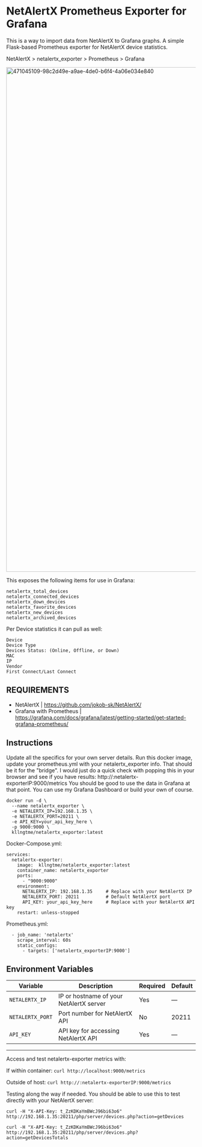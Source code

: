 # NetAlertX Prometheus Exporter for Grafana
This is a way to import data from NetAlertX to Grafana graphs.
A simple Flask-based Prometheus exporter for NetAlertX device statistics.

NetAlertX > netalertx_exporter > Prometheus > Grafana


<img width="1886" height="1338" alt="471045109-98c2d49e-a9ae-4de0-b6f4-4a06e034e840" src="https://github.com/user-attachments/assets/94d37020-00d6-46ef-831b-dc0a57b0086c" />

This exposes the following items for use in Grafana:
```
netalertx_total_devices
netalertx_connected_devices
netalertx_down_devices
netalertx_favorite_devices
netalertx_new_devices
netalertx_archived_devices
```

Per Device statistics it can pull as well:
```
Device
Device Type
Devices Status: (Online, Offline, or Down)
MAC
IP
Vendor
First Connect/Last Connect
```

## REQUIREMENTS
- NetAlertX | https://github.com/jokob-sk/NetAlertX/
- Grafana with Prometheus | https://grafana.com/docs/grafana/latest/getting-started/get-started-grafana-prometheus/

##  Instructions
Update all the specifics for your own server details. Run this docker image, update your prometheus.yml with your netalertx_exporter info. That should be it for the "bridge".
I would just do a quick check with popping this in your browser and see if you have results: http://:netalertx-exporterIP:9000/metrics
You should be good to use the data in Grafana at that point. You can use my Grafana Dashboard or build your own of course.

```
docker run -d \
  --name netalertx_exporter \
  -e NETALERTX_IP=192.168.1.35 \
  -e NETALERTX_PORT=20211 \
  -e API_KEY=your_api_key_here \
  -p 9000:9000 \
  kllngtme/netalertx_exporter:latest
```

Docker-Compose.yml:
```
services:
  netalertx-exporter:
    image:  kllngtme/netalertx_exporter:latest
    container_name: netalertx_exporter
    ports:
      - "9000:9000"
    environment:
      NETALERTX_IP: 192.168.1.35     # Replace with your NetAlertX IP
      NETALERTX_PORT: 20211          # Default NetAlertX port
      API_KEY: your_api_key_here     # Replace with your NetAlertX API key
    restart: unless-stopped
```

Prometheus.yml:
```
  - job_name: 'netalertx'
    scrape_interval: 60s
    static_configs:
      - targets: ['netalertx_exporterIP:9000']
```

## Environment Variables

| Variable     | Description                            | Required | Default |
|--------------|------------------------------------|----------|---------|
| `NETALERTX_IP`  | IP or hostname of your NetAlertX server | Yes      | —       |
| `NETALERTX_PORT`| Port number for NetAlertX API         | No       | 20211   |
| `API_KEY`       | API key for accessing NetAlertX API    | Yes      | —       |

----------------------------------

Access and test netalertx-exporter metrics with:

If within container: ```curl http://localhost:9000/metrics```

Outside of host: ```curl http://:netalertx-exporterIP:9000/metrics```



Testing along the way if needed. You should be able to use this to test directly with your NetAlertX server:

```curl -H "X-API-Key: t_ZzKDKaYmBWcJ96bi63o6" http://192.168.1.35:20211/php/server/devices.php?action=getDevices```

```curl -H "X-API-Key: t_ZzKDKaYmBWcJ96bi63o6" http://192.168.1.35:20211/php/server/devices.php?action=getDevicesTotals```

